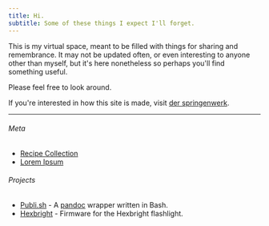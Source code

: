 ```yaml
---
title: Hi.
subtitle: Some of these things I expect I'll forget.
---
```


This is my virtual space, meant to be filled with things for sharing and remembrance. It may not be updated often, or even interesting to anyone other than myself, but it's here nonetheless so perhaps you'll find something useful.

Please feel free to look around.

If you're interested in how this site is made, visit [der springenwerk](/meta/der-springenwerk.html).

---

###### Meta
- [Recipe Collection](/meta/recipes.html)
- [Lorem Ipsum](/meta/lorem-ipsum.html)

###### Projects
- [Publi.sh](https://www.github.com/subcurmudgeon/publi.sh) - A [pandoc](https://pandoc.org) wrapper written in Bash.
- [Hexbright](https://www.github.com/subcurmudgeon/hexbright-firmware) - Firmware for the Hexbright flashlight.